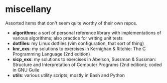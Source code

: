 miscellany
==========
Assorted items that don't seem quite worthy of their own repos.

* __algorithms__: a sort of personal reference library with implementations of various algorithms; also practice for writing unit tests
* __dotfiles__: my Linux dotfiles (vim configuration, that sort of thing)
* __knr_exs__: my solutions to exercises in Kernighan & Ritchie: The C Programming Language (2nd edition)
* __sicp_exs__: my solutions to exercises in Abelson, Sussman & Sussman: Structure and Interpretation of Computer Programs (2nd edition); coded in GNU Guile
* __utils__: various utility scripts; mostly in Bash and Python
